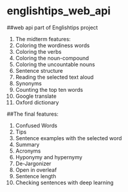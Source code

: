 # englishtips_web_api
##web api part of Englishtips project
1. The midterm features:
2. Coloring the wordiness words
3. Coloring the verbs
4. Coloring the noun-compound
5. Coloring the uncountable nouns
6. Sentence structure
7. Reading the selected text aloud
8. Synonyms
9. Counting the top ten words
10. Google translate
11. Oxford dictionary

##The final features:
1. Confused Words
2. Tips
3. Sentence examples with the selected word
4. Summary
5. Acronyms
6. Hyponymy and hypernymy
7. De-Jargonizer 
8. Open in overleaf
9. Sentence length
10. Checking sentences with deep learning
